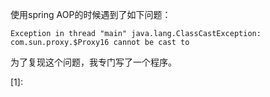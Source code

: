 使用spring AOP的时候遇到了如下问题：<br>

```
Exception in thread "main" java.lang.ClassCastException: com.sun.proxy.$Proxy16 cannot be cast to 
```

为了复现这个问题，我专门写了一个程序。

[1]: 
 